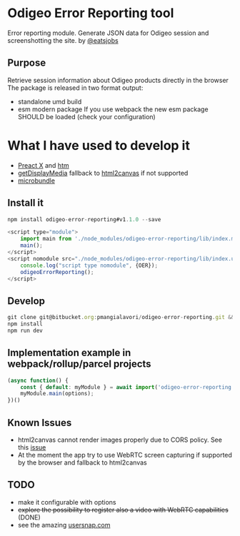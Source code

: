 # Odigeo Error Reporting tool

Error reporting module. 
Generate JSON data for Odigeo session and screenshotting the site.
by [@eatsjobs](mailto:pasquale.mangialavor@edreamsodigeo.com)

## Purpose
Retrieve session information about Odigeo products directly in the browser
The package is released in two format output: 
- standalone umd build
- esm modern package
If you use webpack the new esm package SHOULD be loaded (check your configuration)

# What I have used to develop it
- [Preact X](https://preactjs.com/) and [htm](https://github.com/developit/htm)
- [getDisplayMedia](https://developer.mozilla.org/en-US/docs/Web/API/MediaDevices/getDisplayMedia) fallback to [html2canvas](https://html2canvas.hertzen.com/) if not supported
- [microbundle](https://github.com/developit/microbundle)

## Install it
```javascript
npm install odigeo-error-reporting#v1.1.0 --save
```

```javascript
<script type="module">
    import main from './node_modules/odigeo-error-reporting/lib/index.mjs';
    main();
</script>    
<script nomodule src="./node_modules/odigeo-error-reporting/lib/index.umd.js">
    console.log("script type nomodule", {OER});
    odigeoErrorReporting();
</script>
```

## Develop
```javascript
git clone git@bitbucket.org:pmangialavori/odigeo-error-reporting.git && cd odigeo-error-reporting
npm install
npm run dev
```

## Implementation example in webpack/rollup/parcel projects
```javascript
(async function() {
    const { default: myModule } = await import('odigeo-error-reporting');
    myModule.main(options);
})()
```

## Known Issues
- html2canvas cannot render images properly due to CORS policy. See this [issue](https://stackoverflow.com/questions/42263223/how-do-i-handle-cors-with-html2canvas-and-aws-s3-images)
- At the moment the app try to use WebRTC screen capturing if supported by the browser and fallback to html2canvas

## TODO
- make it configurable with options
- ~~explore the possibility to register also a video with WebRTC capabilities~~ (DONE)
- see the amazing [usersnap.com](https://usersnap.com/) 